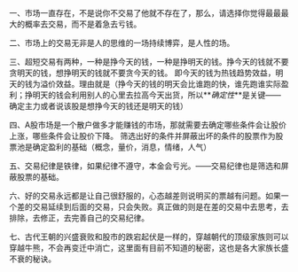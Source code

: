 一、市场一直存在，不是说你不交易了他就不存在了，那么，请选择你觉得最最最大的概率去交易，而不是着急去亏钱。

二、市场上的交易无非是人的思维的一场持续博弈，是人性的场。

三、超短交易有两种，一种是挣今天的钱，一种是挣明天的钱。挣今天的钱就不要贪明天的钱，想挣明天的钱就不要贪今天的钱。
即今天的钱为热钱趋势效益，明天的钱为溢价效益。理由就是（挣今天的钱的明天会比谁跑的快，谁先跑谁实际盈利；挣明天的钱会利用别人的心里去拉高今天出货，所以**_确定性_**是关键——确定主力或者说该股是想挣今天的钱还是明天的钱）

四、A股市场是一个散户做多才能赚钱的市场，那就需要去确定哪些条件会让股价上涨，哪些条件会让股价下降。
筛选出好的条件并屏蔽出坏的条件的股票作为股票池是确定盈利的基础（概念，量价，消息，情绪，人气）

五、交易纪律是铁律，如果纪律不遵守，本金会亏光。——交易纪律也是筛选和屏蔽股票的基础。

六、好的交易永远都是让自己很舒服的，心态越差则说明买的票越有问题。如果一个差的交易延续到后面的交易，只会失败。真正做的则是在差的交易中去思考，去排除，去修正，去完善自己的交易纪律。

七、古代王朝的兴盛衰败和股市的跌宕起伏是一样的，穿越朝代的顶级家族则可以穿越牛熊，不会再变迁中消亡，这里面有目前不知道的秘密，这也是各大家族长盛不衰的秘诀。

